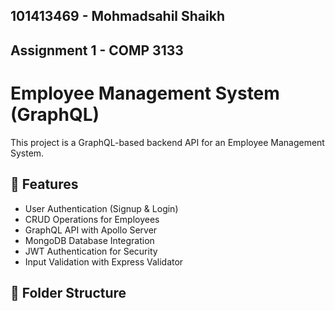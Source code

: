 ## 101413469 - Mohmadsahil Shaikh ##
## Assignment 1 - COMP 3133 ##
# Employee Management System (GraphQL)
This project is a GraphQL-based backend API for an Employee Management System.

## 🚀 Features
- User Authentication (Signup & Login)
- CRUD Operations for Employees
- GraphQL API with Apollo Server
- MongoDB Database Integration
- JWT Authentication for Security
- Input Validation with Express Validator

## 📂 Folder Structure
